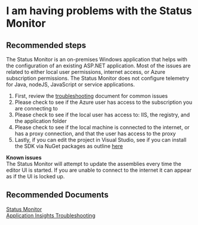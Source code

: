 <properties 
    pageTitle="I am having problems with the Status Monitor"
    description="General troubleshooting guide for the Status Monitor"
    service="microsoft.insights"
    resource="components"
    authors="jamdavi"
    articleId="insights_statusmonitor"
    displayOrder="91"
    selfHelpType="generic"
    cloudEnvironments="public"
    productPesIds="15693" 
    supportTopicIds="32629553"
 />
# I am having problems with the Status Monitor

## **Recommended steps**

The Status Monitor is an on-premises Windows application that helps with the configuration of an existing ASP.NET application. Most of the issues are related to either local user permissions, internet access, or Azure subscription permissions. The Status Monitor does not configure telemetry for Java, nodeJS, JavaScript or service applications.

1. First, review the [troubleshooting](https://docs.microsoft.com/azure/application-insights/app-insights-monitor-performance-live-website-now#troubleshooting-runtime-configuration-of-application-insights) document for common issues
2. Please check to see if the Azure user has access to the subscription you are connecting to
3. Please check to see if the local user has access to: IIS, the registry, and the application folder
4. Please check to see if the local machine is connected to the internet, or has a proxy connection, and that the user has access to the proxy
5. Lastly, if you can edit the project in Visual Studio, see if you can install the SDK via NuGet packages as outline [here](https://docs.microsoft.com/en-us/azure/application-insights/app-insights-asp-net?toc=/azure/azure-monitor/toc.json)

**Known issues**<br>
The Status Monitor will attempt to update the assemblies every time the editor UI is started. If you are unable to connect to the internet it can appear as if the UI is locked up.<br>


## **Recommended Documents**
[Status Monitor](https://docs.microsoft.com/azure/application-insights/app-insights-monitor-performance-live-website-now)<br>
[Application Insights Troubleshooting](https://docs.microsoft.com/azure/application-insights/app-insights-asp-net-troubleshoot-no-data)<br>
